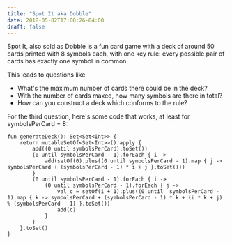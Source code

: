 ```yaml
---
title: "Spot It aka Dobble"
date: 2018-05-02T17:00:26-04:00
draft: false
---
```


Spot It, also sold as Dobble is a fun card game with a deck of around 50 cards printed with 8 symbols each, with one key rule:  every possible pair of cards has exactly one symbol in common.

This leads to questions like

* What's the maximum number of cards there could be in the deck?
* With the number of cards maxed, how many symbols are there in total?
* How can you construct a deck which conforms to the rule?

For the third question, here's some code that works, at least for symbolsPerCard = 8:

    fun generateDeck(): Set<Set<Int>> {
        return mutableSetOf<Set<Int>>().apply {
            add((0 until symbolsPerCard).toSet())
            (0 until symbolsPerCard - 1).forEach { i ->
                add(setOf(0).plus((0 until symbolsPerCard - 1).map { j -> symbolsPerCard + (symbolsPerCard - 1) * i + j }.toSet()))
            }
            (0 until symbolsPerCard - 1).forEach { i ->
                (0 until symbolsPerCard - 1).forEach { j ->
                    val c = setOf(i + 1).plus((0 until  symbolsPerCard - 1).map { k -> symbolsPerCard + (symbolsPerCard - 1) * k + (i * k + j) % (symbolsPerCard - 1) }.toSet())
                    add(c)
                }
            }
        }.toSet()
    }